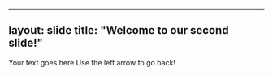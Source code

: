 ___
layout: slide
title: "Welcome to our second slide!"
---
Your text goes here
Use the left arrow to go back!
